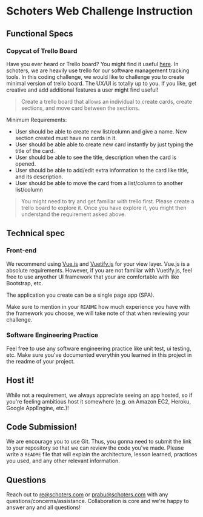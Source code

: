 Schoters Web Challenge Instruction
===

Functional Specs
----------------

### Copycat of Trello Board

Have you ever heard or Trello board? You might find it useful [here](https://trello.com). In schoters, we are heavily use trello for our software management tracking tools. In this coding challenge, we would like to challenge you to create minimal version of trello board. The UX/UI is totally up to you. If you like, get creative and add additional
features a user might find useful!

> Create a trello board that allows an individual to create cards, create sections, and move card between the sections.

Minimum Requirements:
* User should be able to create new list/column and give a name. New section created must have no cards in it.
* User should be able able to create new card instantly by just typing the title of the card.
* User should be able to see the title, description when the card is opened.
* User should be able to add/edit extra information to the card like title, and its description. 
* User should be able to move the card from a list/column to another list/column

> You might need to try and get familiar with trello first. Please create a trello board to explore it. Once you have explore it, you might then understand the requirement asked above.

Technical spec
--------------

### Front-end

We recommend using [Vue.js](https://vuejs.org/) and [Vuetify.js](https://vuetifyjs.com/) for your view layer. Vue.js is a absolute requirements. However, if you are not familiar with Vuetify.js, feel free to use anyother UI framework that your are comfortable with like Bootstrap, etc.

The application you create can be a single page app (SPA).

Make sure to mention in your `README` how much experience you have with the framework you choose, we will take note of that when reviewing your challenge.

### Software Engineering Practice

Feel free to use any software engineering practice like unit test, ui testing, etc. Make sure you've documented everythin you learned in this project in the readme of your project.

Host it!
--------

While not a requirement, we always appreciate seeing an app hosted, so if you're feeling ambitious host it somewhere (e.g. on Amazon EC2, Heroku, Google
AppEngine, etc.)!

Code Submission!
--------

We are encourage you to use Git. Thus, you gonna need to submit the link to your repository so that we can review the code you've made. Please write a `README` file that will explain the architecture, lesson learned, practices you used, and any other relevant information. 

Questions
---------

Reach out to re@schoters.com or prabu@schoters.com with any questions/concerns/assistance. Collaboration is core and we're happy to answer any and all questions!
